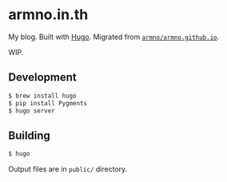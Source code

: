 # armno.in.th

My blog. Built with [Hugo](https://gohugo.io/). Migrated from [`armno/armno.github.io`](https://github.com/armno/armno.github.io).

WIP.

## Development

```sh
$ brew install hugo
$ pip install Pygments
$ hugo server
```

## Building

```sh
$ hugo
```

Output files are in `public/` directory.
